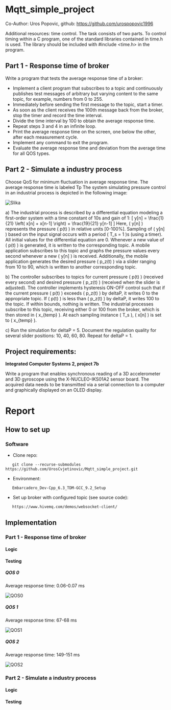 # Mqtt_simple_project

Co-Author: Uros Popovic, github: https://github.com/urospopovic1996

Additional resources: time control. The task consists of two parts.
To control timing within a C program, one of the standard libraries contained in time.h is used. The library should be included with #include <time.h> in the program.

## Part 1 - Response time of broker
Write a program that tests the average response time of a broker:
 - Implement a client program that subscribes to a topic and continuously publishes test messages of arbitrary but varying content to the same topic, for example, numbers from 0 to 255.
 - Immediately before sending the first message to the topic, start a timer.
 - As soon as the client receives the 100th message back from the broker, stop the timer and record the time interval.
 - Divide the time interval by 100 to obtain the average response time.
 - Repeat steps 3 and 4 in an infinite loop.
 - Print the average response time on the screen, one below the other, after each measurement cycle.
 - Implement any command to exit the program.
 - Evaluate the average response time and deviation from the average time for all QOS types.
 
## Part 2 - Simulate a industry process
Choose QoS for minimum fluctuation in average response time. The average response time is labeled Tp
The system simulating pressure control in an industrial process is depicted in the following image:

![Slika](link_to_image)

a) The industrial process is described by a differential equation modeling a first-order system with a time constant of 10s and gain of 1:
\[ y[n] = \frac{1}{21} \left( x[n] + x[n-1] \right) + \frac{19}{21} y[n-1] \]
Here, \( y[n] \) represents the pressure \( p(t) \) in relative units [0-100%]. Sampling of \( y[n] \) based on the input signal occurs with a period \( T_s = 1 \)s (using a timer). All initial values for the differential equation are 0. Whenever a new value of \( p(t) \) is generated, it is written to the corresponding topic. A mobile application subscribes to this topic and graphs the pressure values every second whenever a new \( y[n] \) is received. Additionally, the mobile application generates the desired pressure \( p_z(t) \) via a slider ranging from 10 to 90, which is written to another corresponding topic.

b) The controller subscribes to topics for current pressure \( p(t) \) (received every second) and desired pressure \( p_z(t) \) (received when the slider is adjusted). The controller implements hysteresis ON-OFF control such that if the current pressure \( p(t) \) exceeds \( p_z(t) \) by deltaP, it writes 0 to the appropriate topic. If \( p(t) \) is less than \( p_z(t) \) by deltaP, it writes 100 to the topic. If within bounds, nothing is written. The industrial processes subscribe to this topic, receiving either 0 or 100 from the broker, which is then stored in \( x_{temp} \). At each sampling instance \( T_s \), \( x[n] \) is set to \( x_{temp} \).

c) Run the simulation for deltaP = 5. Document the regulation quality for several slider positions: 10, 40, 60, 80. Repeat for deltaP = 1.

## Project requirements:
**Integrated Computer Systems 2, project 7b**

Write a program that enables synchronous reading of a 3D accelerometer and 3D gyroscope using the X-NUCLEO-IKS01A2 sensor board. The acquired data needs to be transmitted via a serial connection to a computer and graphically displayed on an OLED display.

# Report 
## How to set up
### Software
 - Clone repo:
```
   git clone --recurse-submodules https://github.com/UrosCvjetinovic/Mqtt_simple_project.git
```
 - Environment:
```
   Embarcadero_Dev-Cpp_6.3_TDM-GCC_9.2_Setup
```
 - Set up broker with configured topic (see source code):
```
   https://www.hivemq.com/demos/websocket-client/
```
 
## Implementation 

### Part 1 - Response time of broker

#### Logic

#### Testing

##### QOS 0
Average response time: 0.06-0.07 ms

![QOS0](https://github.com/UrosCvjetinovic/Project1_BrokerResponseTime/images/QOS0.png)
 

##### QOS 1
Average response time: 67-68 ms

![QOS1](https://github.com/UrosCvjetinovic/Project1_BrokerResponseTime/images/QOS1.png)
 

##### QOS 2
Average response time: 149-151 ms

![QOS2](https://github.com/UrosCvjetinovic/Project1_BrokerResponseTime/images/QOS2.png)
 
 
### Part 2 - Simulate a industry process

#### Logic

#### Testing